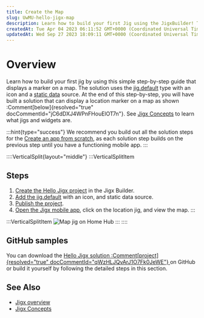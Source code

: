 ```yaml
---
title: Create the Map
slug: UwMU-hello-jigx-map
description: Learn how to build your first Jig using the JigxBuilder! This step-by-step guide walks you through creating a solution project, adding a marker on a map with the jig.default type, utilizing an icon and Static Data source. Discover how to publish your proj
createdAt: Tue Apr 04 2023 06:11:52 GMT+0000 (Coordinated Universal Time)
updatedAt: Wed Sep 27 2023 18:09:11 GMT+0000 (Coordinated Universal Time)
---
```


# Overview

Learn how to build your first jig by using this simple step-by-step guide that displays a marker on a map. The solution uses the [jig.default](https://docs.jigx.com/examples/jigdefault) type with an icon and a [static data](https://docs.jigx.com/examples/static) source. At the end of this step-by-step, you will have built a solution that can display a location marker on a map as shown :Comment[below]{resolved="true" docCommentId="jC6dDXJ4WPnFHouElOT7n"}. See [Jigx Concepts](<./../../Understanding the basics/Jigx Concepts.md>) to learn what jigs and widgets are.

:::hint{type="success"}
We recommend you build out all the solution steps for the [Create an app from scratch](docId:8SeLgEopqiL70vPoV72WY), as each solution step builds on the previous step until you have a functioning mobile app.
:::

::::VerticalSplit{layout="middle"}
:::VerticalSplitItem

## Steps

1. [Create the Hello Jigx project](<./Create the Hello Jigx solution project.md>) in the Jigx Builder.
2. [Add the jig.default](<./Create the Map/Adding the Map Jig.md>) with an icon, and static data source.
3. [Publish the project](<./Create the Map/Publish the project.md>).
4. [Open the Jigx mobile app](<./Create the Map/Run the solution in the app.md>), click on the location jig, and view the map.
   :::

:::VerticalSplitItem
![Map jig on Home Hub ](https://archbee-image-uploads.s3.amazonaws.com/x7vdIDH6-ScTprfmi2XXX/5jTu6ueglwO_REh2Am0go_maplight.PNG "Map jig on Home Hub ")
:::
::::

## GitHub samples

You can download the <a href="https://github.com/jigx-com/jigx-samples/tree/main/quickstart/hello-jigx-solution" target="_blank">Hello Jigx solution :Comment[project]{resolved="true" docCommentId="qWzHLJQvArJ1O7Fk0JeWE"} </a>on GitHub or build it yourself by following the detailed steps in this section.

## See Also

- [Jigx overview](docId:BrcaJaBz2U-kT_VaaWOrj)
- [Jigx Concepts](docId:onEMnBqUmgBn6N4kaRYTs)
